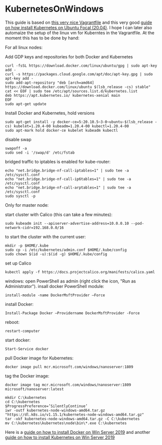 # KubernetesOnWindows

This guide is based on [this very nice Vagrantfile](https://gist.github.com/danielepolencic/ef4ddb763fd9a18bf2f1eaaa2e337544) and this very good [guide on how install Kubernetes on Ubuntu Focal (20.04)](https://github.com/mialeevs/kubernetes_installation). I hope I can later also automaize the setup of the linux vm for Kuberntes in the Vagrantfile. At the moment this has to be done by hand:

For all linux nodes:

Add GDP keys and repositories for both Docker and Kubernetes
```
curl -fsSL https://download.docker.com/linux/ubuntu/gpg | sudo apt-key add -
curl -s https://packages.cloud.google.com/apt/doc/apt-key.gpg | sudo apt-key add -
sudo add-apt-repository "deb [arch=amd64] https://download.docker.com/linux/ubuntu $(lsb_release -cs) stable"
cat << EOF | sudo tee /etc/apt/sources.list.d/kubernetes.list
deb https://apt.kubernetes.io/ kubernetes-xenial main
EOF
sudo apt-get update
```

Install Docker and Kubernetes, hold versions
```
sudo apt-get install -y docker-ce=5:20.10.5~3-0~ubuntu-$(lsb_release -cs) kubelet=1.20.4-00 kubeadm=1.20.4-00 kubectl=1.20.4-00
sudo apt-mark hold docker-ce kubelet kubeadm kubectl
```

disable swap
```
swapoff -a
sudo sed -i '/swap/d' /etc/fstab
```

bridged traffic to iptables is enabled for kube-router:
```
echo "net.bridge.bridge-nf-call-iptables=1" | sudo tee -a /etc/sysctl.conf
echo "net.bridge.bridge-nf-call-ip6tables=1" | sudo tee -a /etc/sysctl.conf
echo "net.bridge.bridge-nf-call-arptables=1" | sudo tee -a /etc/sysctl.conf
sudo sysctl -p
```

Only for master node:

start cluster with Calico (this can take a few minutes):
```
sudo kubeadm init --apiserver-advertise-address=10.0.0.10 --pod-network-cidr=192.168.0.0/16
```
to start the cluster with the current user:
```
mkdir -p $HOME/.kube
sudo cp -i /etc/kubernetes/admin.conf $HOME/.kube/config
sudo chown $(id -u):$(id -g) $HOME/.kube/config
```

set up Calico
```
kubectl apply -f https://docs.projectcalico.org/manifests/calico.yaml
```

windows:
open PowerShell as admin (right click the icon, "Run as Administrator").
insall docker PowerShell module:
```
install-module -name DockerMsftProvider –Force
```

install Docker:
```
Install-Package Docker –Providername DockerMsftProvider -Force
```

reboot:
```
restart-computer
```

start docker:
```
Start-Service docker
```

pull Docker image for Kubernetes:
```
docker image pull mcr.microsoft.com/windows/nanoserver:1809
```
tag the Docker image:
```
docker image tag mcr.microsoft.com/windows/nanoserver:1809 microsoft/nanoserver:latest
```

```
mkdir C:\kubernetes
cd C:\kubernetes
$ProgressPreference=’SilentlyContinue’
iwr -outf kubernetes-node-windows-amd64.tar.gz "https://dl.k8s.io/v1.15.1/kubernetes-node-windows-amd64.tar.gz"
tar -xkf kubernetes-node-windows-amd64.tar.gz -C C:\kubernetes
mv C:\kubernetes\kubernetes\node\bin\*.exe C:\kubernetes
```

Here is a [guide on how to install Docker on Win Server 2019](https://www.hostafrica.co.za/blog/new-technologies/how-to-install-docker-on-linux-and-windows/#win) and another [guide on how to install Kubernetes on Win Server 2019](https://www.hostafrica.co.za/blog/new-technologies/install-kubernetes-cluster-windows-server-worker-nodes/)
